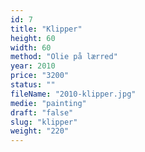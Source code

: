 ```yaml
---
id: 7
title: "Klipper"
height: 60
width: 60
method: "Olie på lærred"
year: 2010
price: "3200"
status: ""
fileName: "2010-klipper.jpg"
medie: "painting"
draft: "false"
slug: "klipper"
weight: "220"
---
```


